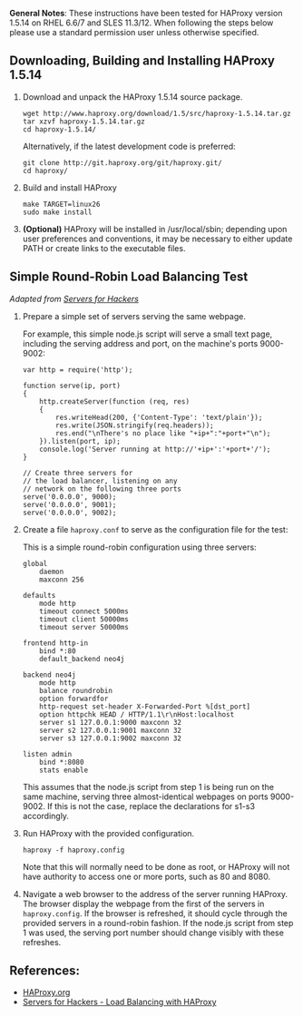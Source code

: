 **General Notes**: These instructions have been tested for HAProxy version 1.5.14 on RHEL 6.6/7 and SLES 11.3/12. When following the steps below please use a standard permission user unless otherwise specified.

## Downloading, Building and Installing HAProxy 1.5.14

1. Download and unpack the HAProxy 1.5.14 source package.
    ```
    wget http://www.haproxy.org/download/1.5/src/haproxy-1.5.14.tar.gz
    tar xzvf haproxy-1.5.14.tar.gz
    cd haproxy-1.5.14/
    ```

   Alternatively, if the latest development code is preferred:
    ```
    git clone http://git.haproxy.org/git/haproxy.git/
    cd haproxy/
    ```

2. Build and install HAProxy
    ```
    make TARGET=linux26
    sudo make install
    ```

3. **(Optional)** HAProxy will be installed in /usr/local/sbin; depending upon user preferences and conventions, it may be necessary to either update PATH or create links to the executable files.


## Simple Round-Robin Load Balancing Test
*Adapted from [Servers for Hackers](https://serversforhackers.com/load-balancing-with-haproxy)*

1. Prepare a simple set of servers serving the same webpage.

   For example, this simple node.js script will serve a small text page, including the serving address and port, on the machine's ports 9000-9002:
    ```
    var http = require('http');

    function serve(ip, port)
    {
        http.createServer(function (req, res)
        {
            res.writeHead(200, {'Content-Type': 'text/plain'});
            res.write(JSON.stringify(req.headers));
            res.end("\nThere's no place like "+ip+":"+port+"\n");
        }).listen(port, ip);
        console.log('Server running at http://'+ip+':'+port+'/');
    }

    // Create three servers for
    // the load balancer, listening on any
    // network on the following three ports
    serve('0.0.0.0', 9000);
    serve('0.0.0.0', 9001);
    serve('0.0.0.0', 9002);
    ```

2. Create a file ```haproxy.conf``` to serve as the configuration file for the test:

   This is a simple round-robin configuration using three servers:
    ```
    global
        daemon
        maxconn 256

    defaults
        mode http
        timeout connect 5000ms
        timeout client 50000ms
        timeout server 50000ms

    frontend http-in
        bind *:80
        default_backend neo4j

    backend neo4j
        mode http
        balance roundrobin
        option forwardfor
        http-request set-header X-Forwarded-Port %[dst_port]
        option httpchk HEAD / HTTP/1.1\r\nHost:localhost
        server s1 127.0.0.1:9000 maxconn 32
        server s2 127.0.0.1:9001 maxconn 32
        server s3 127.0.0.1:9002 maxconn 32

    listen admin
        bind *:8080
        stats enable
    ```

   This assumes that the node.js script from step 1 is being run on the same machine, serving three almost-identical webpages on ports 9000-9002. If this is not the case, replace the declarations for s1-s3 accordingly.

3. Run HAProxy with the provided configuration.
    ```
    haproxy -f haproxy.config
    ```

   Note that this will normally need to be done as root, or HAProxy will not have authority to access one or more ports, such as 80 and 8080.

4. Navigate a web browser to the address of the server running HAProxy. The browser display the webpage from the first of the servers in ```haproxy.config```. If the browser is refreshed, it should cycle through the provided servers in a round-robin fashion. If the node.js script from step 1 was used, the serving port number should change visibly with these refreshes.

## References:
* [HAProxy.org](http://www.haproxy.org/)
* [Servers for Hackers - Load Balancing with HAProxy](https://serversforhackers.com/load-balancing-with-haproxy)